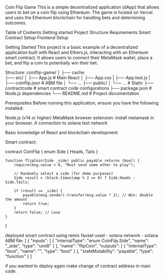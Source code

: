 Coin Flip Game
This is a simple decentralized application (dApp) that allows users to bet on a coin flip using Ethereum. The game is hosted on Vercel and uses the Ethereum blockchain for handling bets and determining outcomes.

Table of Contents
Getting started
Project Structure
Requirements
Smart Contract Setup
Frontend Setup


Getting Started
This project is a basic example of a decentralized application built with React and Ethers.js, interacting with an Ethereum smart contract. It allows users to connect their MetaMask wallet, place a bet, and flip a coin to potentially win their bet.


Structure:
coinflip-game/
│
├── cache       
├── src/
│   ├── App.js              # Main React 
│   ├── App.css
|   ├── App.test.js
|   ├── coinflip.json        # ABM file 
│   └── ...
├── public/
│   └── ...                 # Static 
├── contractcode            # smart contract code
configurations
├── package.json            # Node.js dependencies
└── README.md               # Project documentation

Prerequisites
Before running this application, ensure you have the following installed:

Node.js (v14 or higher)
MetaMask browser extension:
install metamask in your browser.
A connection to solana test network 

Basic knowledge of React and blockchain development



Smart contract:

contract CoinFlip {
    enum Side { Heads, Tails }

    function flipCoin(Side _side) public payable returns (bool) {
        require(msg.value > 0, "Must send some ether to play");
        
        // Randomly select a side (for demo purposes)
        Side result = (block.timestamp % 2 == 0) ? Side.Heads : Side.Tails;

        if (result == _side) {
            payable(msg.sender).transfer(msg.value * 2); // Win: double the amount
            return true;
        }
        return false; // Lose
    }
}

deployed smart contract using remix 
fauset used - solana 
network - solana
ABM file:
[
	{
		"inputs": [
			{
				"internalType": "enum CoinFlip.Side",
				"name": "_side",
				"type": "uint8"
			}
		],
		"name": "flipCoin",
		"outputs": [
			{
				"internalType": "bool",
				"name": "",
				"type": "bool"
			}
		],
		"stateMutability": "payable",
		"type": "function"
	}
]

if you wanted to deploy again make change of contract address in main code. 
